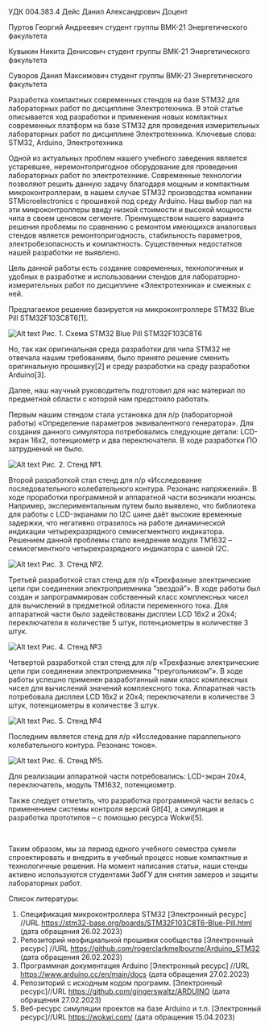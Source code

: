 УДК 004.383.4
Дейс Данил Александрович
Доцент

Пуртов Георгий Андреевич
студент группы ВМК-21 Энергетического факультета

Кувыкин Никита Денисович
студент группы ВМК-21 Энергетического факультета

Суворов Данил Максимович
студент группы ВМК-21 Энергетического факультета
 
 
Разработка компактных современных стендов на базе STM32 для лабораторных работ по дисциплине Электротехника.
В этой статье описывается ход разработки и применения новых компактных современных платформ на базе STM32 для проведения измерительных лабораторных работ по дисциплине Электротехника.
Ключевые слова: STM32, Arduino, Электротехника
 
Одной из актуальных проблем нашего учебного заведения является устаревшее, неремонтопригодное оборудование для проведения лабораторных работ по электротехнике.
Современные технологии позволяют решить данную задачу благодаря мощным и компактным микроконтроллерам, в нашем случае STM32 производства компании STMicroelectronics с прошивкой под среду Arduino. Наш выбор пал на эти микроконтроллеры ввиду низкой стоимости и высокой мощности чипа в своем ценовом сегменте.
Преимуществом нашего варианта решения проблемы по сравнению с ремонтом имеющихся аналоговых стендов является ремонтопригодность, стабильность параметров, электробезопасность и компактность.
​Существенных недостатков нашей разработки не выявлено.

Цель данной работы есть создание современных, технологичных и удобных в разработке и использовании стендов для лабораторно-измерительных работ по дисциплине «Электротехника» и смежных с ней.

Предлагаемое решение базируется на микроконтроллере STM32 Blue Pill STM32F103C8T6[1].

![Alt text](1.png)
Рис. 1. Схема STM32 Blue Pill STM32F103C8T6

Но, так как оригинальная среда разработки для чипа STM32 не отвечала  нашим требованиям, было принято решение сменить оригинальную прошивку[2] и среду разработки на  среду разработки Arduino[3].

Далее, наш научный руководитель подготовил для нас материал по предметной области с которой нам предстояло работать.

 

 

 

Первым нашим стендом стала установка для л/р (лабораторной работы)  «Определение параметров эквивалентного генератора». Для создания данного симулятора потребовались следующие детали: LCD-экран 16х2, потенциометр и два переключателя. В ходе разработки ПО затруднений не было.


![Alt text](2.png)
Рис. 2. Стенд №1.

​Второй разработкой стал стенд для л/р «Исследование последовательного колебательного контура. Резонанс напряжений».
В ходе проработки программной и аппаратной части возникали нюансы. Например, экспериментальным путем было выявлено, что библиотека для работы с LCD-экранами по I2C шине даёт высокие временные задержки, что негативно отразилось на работе динамической индикации четырехразрядного семисегментного индикатора. Решением данной проблемы стало внедрение модуля TM1632 – семисегментного четырехразрядного индикатора с шиной I2C.

 


![Alt text](3.png)
Рис. 3. Стенд №2.

​Третьей разработкой стал стенд для л/р «Трехфазные электрические цепи при соединении электроприемника ”звездой”».
В ходе работы был создан и запрограммирован собственный класс комплексных чисел для вычислений в предметной области переменного тока. Для аппаратной части было задействованы дисплеи LCD 16x2 и 20x4; переключатели в количестве 5 штук, потенциометры в количестве 3 штук.

![Alt text](4.png)
Рис. 4. Стенд №3

​Четвертой разработкой стал стенд для л/р «Трехфазные электрические цепи при соединении электроприемника ”треугольником”». В ходе работы успешно применен разработанный нами класс комплексных чисел для вычислений значений комплексного тока. Аппаратная часть потребовала дисплеи LCD 16x2 и 20x4; переключатели в количестве 3 штук, потенциометры в количестве 3 штук.

![Alt text](5.png)
Рис. 5. Стенд №4

Последним является стенд для л/р «Исследование параллельного колебательного контура. Резонанс токов».


![Alt text](6.png)
Рис. 6. Стенд №5.

Для реализации аппаратной части потребовались: LCD-экран 20х4, переключатель, модуль TM1632, потенциометр. 

​Также следует отметить, что разработка программной части велась с применением системы контроля версий Git[4], а симуляция и разработка прототипов – с помощью ресурса Wokwi[5].

​

Таким образом, мы за период одного учебного семестра сумели спроектировать и внедрить в учебный процесс новые компактные и технологичные решения. На момент написания статьи, наши стенды активно используются студентами ЗабГУ для снятия замеров и защиты лабораторных работ.

 

Список литературы:
1. Спецификация микроконтроллера STM32 [Электронный ресурс] //URL https://stm32-base.org/boards/STM32F103C8T6-Blue-Pill.html (дата обращения 26.02.2023)
2. Репозиторий неофициальной прошивки сообщества [Электронный ресурс] //URL https://github.com/rogerclarkmelbourne/Arduino_STM32 (дата обращения 26.02.2023)
3. Программная документация Arduino [Электронный ресурс] //URL https://www.arduino.cc/en/main/docs (дата обращения 27.02.2023)
4. Репозиторий с исходным кодом программ. [Электронный ресурс]//URL https://github.com/gingerswaltz/ARDUINO (дата обращения 27.02.2023)
5. Веб-ресурс симуляции проектов на базе Arduino и т.п. [Электронный ресурс]//URL https://wokwi.com/ (дата обращения 15.04.2023)
